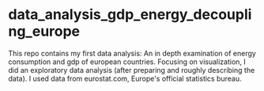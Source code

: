 # data_analysis_gdp_energy_decoupling_europe
This repo contains my first data analysis: An in depth examination of energy consumption and gdp of european countries. Focusing on visualization, I did an exploratory data analysis (after preparing and roughly describing the data). I used data from eurostat.com, Europe's official statistics bureau.
